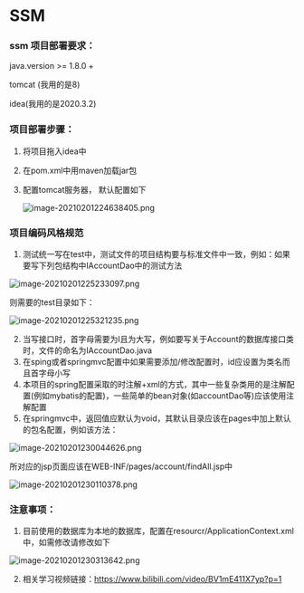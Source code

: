 # SSM



### ssm 项目部署要求：

java.version >= 1.8.0 +

tomcat (我用的是8)

idea(我用的是2020.3.2)



### 项目部署步骤：

1. 将项目拖入idea中

2. 在pom.xml中用maven加载jar包

3. 配置tomcat服务器， 默认配置如下

   ![image-20210201224638405.png](https://dorado.host/usr/uploads/2021/02/721742273.png)



### 项目编码风格规范

1. 测试统一写在test中，测试文件的项目结构要与标准文件中一致，例如：如果要写下列包结构中IAccountDao中的测试方法

![image-20210201225233097.png](https://dorado.host/usr/uploads/2021/02/1682667905.png)

则需要的test目录如下：

![image-20210201225321235.png](https://dorado.host/usr/uploads/2021/02/3928857170.png)

2. 当写接口时，首字母需要为I且为大写，例如要写关于Account的数据库接口类时，文件的命名为IAccountDao.java
3. 在sping或者springmvc配置中如果需要添加/修改配置时，id应设置为类名而且首字母小写
4. 本项目的spring配置采取的时注解+xml的方式，其中一些复杂类用的是注解配置(例如mybatis的配置)，一些简单的bean对象(如accountDao等)应该使用注解配置
5. 在springmvc中，返回值应默认为void，其默认目录应该在pages中加上默认的包名配置，例如该方法：

![image-20210201230044626.png](https://dorado.host/usr/uploads/2021/02/3303390918.png)

所对应的jsp页面应该在WEB-INF/pages/account/findAll.jsp中

![image-20210201230110378.png](https://dorado.host/usr/uploads/2021/02/2034354577.png)



### 注意事项：

1. 目前使用的数据库为本地的数据库，配置在resourcr/ApplicationContext.xml中，如需修改请修改如下

![image-20210201230313642.png](https://dorado.host/usr/uploads/2021/02/118280245.png)

2. 相关学习视频链接：https://www.bilibili.com/video/BV1mE411X7yp?p=1
